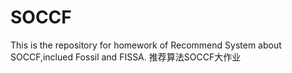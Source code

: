 # SOCCF
This is the repository for homework of Recommend System about SOCCF,inclued Fossil and FISSA.
推荐算法SOCCF大作业
